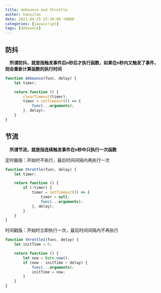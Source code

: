 ```yaml
---
title: debounce and throttle
author: hanxitao
date: 2021-04-25 15:30:00 +0800
categories: [javascript]
tags: [debounce]
---
```


## 防抖
&#8195;**所谓防抖，就是指触发事件后n秒后才执行函数，如果在n秒内又触发了事件，则会重新计算函数的执行时间**
```javascript
function debounce(func, delay) {
    let timer;

    return function () {
        clearTimeout(timer);
        timer = setTimeout(() => {
            func(...arguments);
        }, delay);
    }
}
```

## 节流
&#8195;**所谓节流，就是指连续触发事件在n秒中只执行一次函数**

定时器版：开始时不执行，最后时间间隔内再执行一次
```javascript
function throttle(func, delay) {
    let timer;

    return function () {
        if (!timer) {
            timer = setTimeout(() => {
                timer = null;
                func(...arguments);
            }, delay);
        }
    }
}
```

时间戳版：开始时立即执行一次，最后时间间隔内不再执行
```javascript
function throttle1(func, delay) {
    let initTime = 0;

    return function () {
        let now = Date.now();
        if (now - initTime > delay) {
            func(...arguments);
            initTime = now;
        }
    }
}
```
